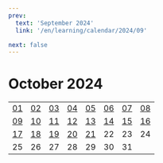 ```yaml
---
prev:
  text: 'September 2024'
  link: '/en/learning/calendar/2024/09'

next: false
---
```


# October 2024

<table class="calendar">
	<tr>
		<td><a href=/en/learning/prob/2024/10/01>01</a><br><Badge type="tip" text="Def"/></td>
		<td><a href=/en/learning/prob/2024/10/02>02</a><br><Badge type="danger" text="Bid"/></td>
		<td><a href=/en/learning/prob/2024/10/03>03</a><br><Badge type="warning" text="Play"/></td>
		<td><a href=/en/learning/prob/2024/10/04>04</a><br><Badge type="warning" text="Play"/></td>
		<td><a href=/en/learning/prob/2024/10/05>05</a><br><Badge type="tip" text="Def"/></td>
		<td><a href=/en/learning/prob/2024/10/06>06</a><br><Badge type="danger" text="Bid"/></td>
		<td><a href=/en/learning/prob/2024/10/07>07</a><br><Badge type="warning" text="Play"/></td>
		<td><a href=/en/learning/prob/2024/10/08>08</a><br><Badge type="tip" text="Def"/></td>
	</tr>
	<tr>
		<td><a href=/en/learning/prob/2024/10/09>09</a><br><Badge type="danger" text="Bid"/></td>
		<td><a href=/en/learning/prob/2024/10/10>10</a><br><Badge type="warning" text="Play"/></td>
		<td><a href=/en/learning/prob/2024/10/11>11</a><br><Badge type="warning" text="Play"/></td>
		<td><a href=/en/learning/prob/2024/10/12>12</a><br><Badge type="warning" text="Play"/></td>
		<td><a href=/en/learning/prob/2024/10/13>13</a><br><Badge type="danger" text="Bid"/></td>
		<td><a href=/en/learning/prob/2024/10/14>14</a><br><Badge type="warning" text="Play"/></td>
		<td><a href=/en/learning/prob/2024/10/15>15</a><br><Badge type="tip" text="Def"/></td>
		<td><a href=/en/learning/prob/2024/10/16>16</a><br><Badge type="danger" text="Bid"/></td>
	</tr>
	<tr>
		<td><a href=/en/learning/prob/2024/10/17>17</a><br><Badge type="warning" text="Play"/></td>
		<td><a href=/en/learning/prob/2024/10/18>18</a><br><Badge type="warning" text="Play"/></td>
		<td><a href=/en/learning/prob/2024/10/19>19</a><br><Badge type="warning" text="Play"/></td>
		<td><a href=/en/learning/prob/2024/10/20>20</a><br><Badge type="danger" text="Bid"/></td>
		<td><a href=/en/learning/prob/2024/10/21>21</a><br><Badge type="warning" text="Play"/></td>
		<td>22</td>
		<td>23</td>
		<td>24</td>
	</tr>
    <tr>
        <td>25</td>
		<td>26</td>
		<td>27</td>
		<td>28</td>
		<td>29</td>
		<td>30</td>
		<td>31</td>
		<td></td>
	</tr>
</table>

<Badge type="info" text="&uarr; Learning"/> [<Badge type="tip" text="Practice ->"/>](/en/practice/calendar/2024/10)